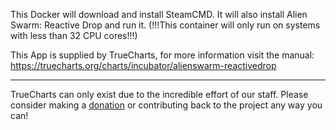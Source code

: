 This Docker will download and install SteamCMD. It will also install Alien Swarm: Reactive Drop and run it. (!!!This container will only run on systems with less than 32 CPU cores!!!) 


This App is supplied by TrueCharts, for more information visit the manual: https://truecharts.org/charts/incubator/alienswarm-reactivedrop

---

TrueCharts can only exist due to the incredible effort of our staff.
Please consider making a [donation](https://truecharts.org/docs/about/sponsor) or contributing back to the project any way you can!
